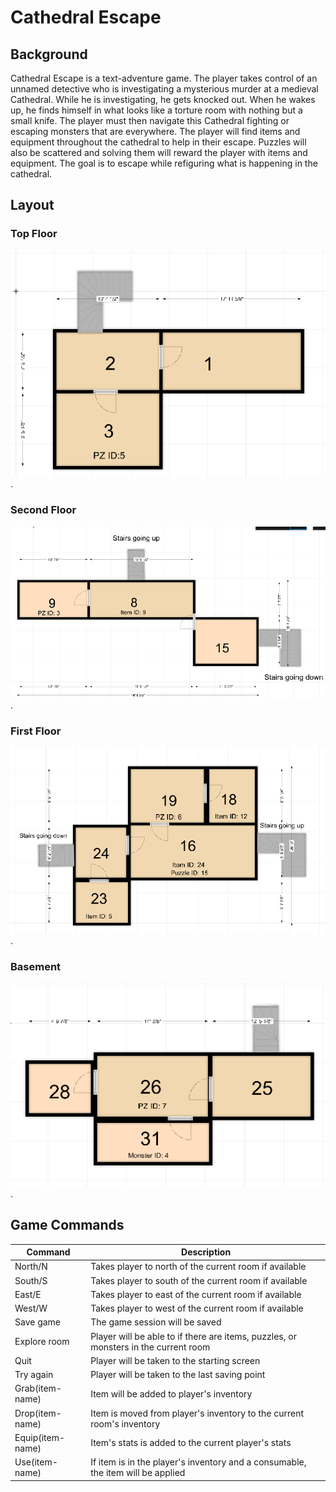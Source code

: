 # Cathedral Escape

## Background

Cathedral Escape is a text-adventure game. The player takes control of an unnamed detective who is
investigating a mysterious murder at a medieval Cathedral. While he is investigating, he gets knocked out.
When he wakes up, he finds himself in what looks like a torture room with nothing but a small knife. The player
must then navigate this Cathedral fighting or escaping monsters that are everywhere. The player will find
items and equipment throughout the cathedral to help in their escape. Puzzles will also be scattered and
solving them will reward the player with items and equipment. The goal is to escape while refiguring
what is happening in the cathedral.

## Layout

### Top Floor
![Top Floor](https://raw.githubusercontent.com/TeamTeenTitans-Spring2020/Cathedral_Escape/master/topfloor.PNG).


### Second Floor
![Second Floor](https://raw.githubusercontent.com/TeamTeenTitans-Spring2020/Cathedral_Escape/master/secondfloor.PNG).


### First Floor
![First Floor](https://raw.githubusercontent.com/TeamTeenTitans-Spring2020/Cathedral_Escape/master/1stfloor.PNG).


### Basement
![Top Floor](https://raw.githubusercontent.com/TeamTeenTitans-Spring2020/Cathedral_Escape/master/basement.PNG).


## Game Commands
| Command           | Description                                                                                                |
| -----------       | -----------                                                                                                |
| North/N           | Takes player to north of the current room if available                                                     |
| South/S           | Takes player to south of the current room if available                                                     |
| East/E            | Takes player to east of the current room if available                                                      |
| West/W            | Takes player to west of the current room if available                                                      |
| Save game         | The game session will be saved                                                                             |
| Explore room      | Player will be able to if there are items, puzzles, or monsters in the current room                        |
| Quit              | Player will be taken to the starting screen                                                                |
| Try again         | Player will be taken to the last saving point                                                              |
| Grab(item-name)   | Item will be added to player's inventory                                                                   |
| Drop(item-name)   | Item is moved from player's inventory to the current room's inventory                                      |
| Equip(item-name)  | Item's stats is added to the current player's stats                                                        |
| Use(item-name)    | If item is in the player's inventory and a consumable, the item will be applied                                                                        |

